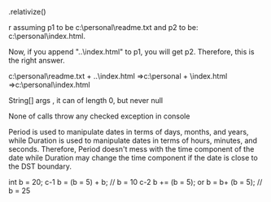 <path1>.relativize(<path2>)


r assuming p1 to be c:\\personal\\readme.txt and p2 to be: c:\\personal\\index.html.

Now, if you append "..\index.html" to p1, you will get p2. Therefore, this is the right answer.

c:\personal\readme.txt + ..\index.html
=>c:\personal + \index.html
=>c:\personal\index.html




String[] args , it can of length 0, but never null




None of calls throw any checked exception   in console



Period is used to manipulate dates in terms of days, months, and years, while Duration is used to manipulate dates in terms of hours, minutes, and seconds. Therefore, Period doesn't mess with the time component of the date while Duration may change the time component if the date is close to the DST  boundary.











int b = 20;
c-1 b = (b = 5) + b; // b = 10
c-2 b += (b = 5); or b = b+  (b = 5);  // b = 25